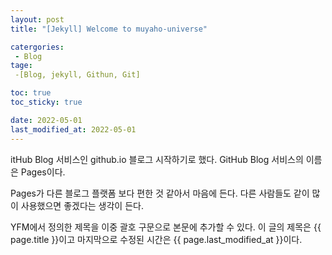 ```yaml
---
layout: post
title: "[Jekyll] Welcome to muyaho-universe"

catergories:
 - Blog
tage:
 -[Blog, jekyll, Githun, Git]

toc: true
toc_sticky: true

date: 2022-05-01
last_modified_at: 2022-05-01
---
```

itHub Blog 서비스인 github.io 블로그 시작하기로 했다.
GitHub Blog 서비스의 이름은 Pages이다.

Pages가 다른 블로그 플랫폼 보다 편한 것 같아서 마음에 든다.
다른 사람들도 같이 많이 사용했으면 좋겠다는 생각이 든다.

YFM에서 정의한 제목을 이중 괄호 구문으로 본문에 추가할 수 있다.
이 글의 제목은 {{ page.title }}이고
마지막으로 수정된 시간은 {{ page.last_modified_at }}이다.
